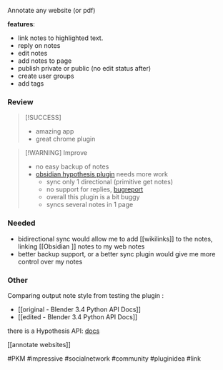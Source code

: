 Annotate any website (or pdf)

**features**:
- link notes to highlighted text.
- reply on notes
- edit notes
- add notes to page
- publish private or public (no edit status after)
- create user groups
- add tags

### Review
> [!SUCCESS]
> - amazing app
> - great chrome plugin

> [!WARNING] Improve
> - no easy backup of notes
> - [obsidian hypothesis plugin](https://github.com/weichenw/obsidian-hypothesis-plugin) needs more work
> 	- sync only 1 directional (primitive get notes)
> 	- no support for replies, [bugreport](https://github.com/weichenw/obsidian-hypothesis-plugin/issues/62)
> 	- overall this plugin is a bit buggy
> 	- syncs several notes in 1 page

### Needed
- bidirectional sync would allow me to add [[wikilinks]] to the notes, linking [[Obsidian ]] notes to my web notes
- better backup support, or a better sync plugin would give me more control over my notes

### Other
Comparing output note style from testing the plugin :
- [[original - Blender 3.4 Python API Docs]]
- [[edited - Blender 3.4 Python API Docs]]

there is a Hypothesis API: [docs](https://h.readthedocs.io/en/latest/)


[[annotate websites]]

#PKM #impressive #socialnetwork #community #pluginidea #link